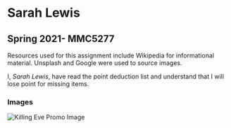 # Sarah Lewis
## Spring 2021- MMC5277

Resources used for this assignment include Wikipedia for informational material. Unsplash and Google were used to source images.

I, _Sarah Lewis_, have read the point deduction list and understand that I will lose point for missing items.

### Images
![Killing Eve Promo Image](https://hips.hearstapps.com/hmg-prod.s3.amazonaws.com/images/sorry-1571425373.jpg?crop=0.895xw:0.791xh;0.0748xw,0&resize=480:*)
